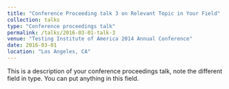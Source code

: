 ```yaml
---
title: "Conference Proceeding talk 3 on Relevant Topic in Your Field"
collection: talks
type: "Conference proceedings talk"
permalink: /talks/2016-03-01-talk-3
venue: "Testing Institute of America 2014 Annual Conference"
date: 2016-03-01
location: "Los Angeles, CA"
---
```


This is a description of your conference proceedings talk, note the different field in type. You can put anything in this field.

